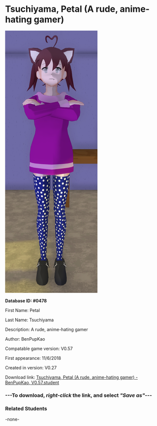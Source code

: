 # Tsuchiyama, Petal (A rude, anime-hating gamer)

<img src="../../Files/Images/Tsuchiyama, Petal (A rude, anime-hating gamer).png" title="Tsuchiyama, Petal (A rude, anime-hating gamer) - BenPupKao, V0.57">

**Database ID: #0478**

First Name: Petal

Last Name: Tsuchiyama

Description: A rude, anime-hating gamer

Author: BenPupKao

Compatable game version: V0.57

First appearance: 11/6/2018

Created in version: V0.27

Download link: <a href="https://raw.githubusercontent.com/Arbiter1223/Daigaku-Gurashi-Custom-Students/master/Files/Student%20Files/Tsuchiyama%2C%20Petal%20(A%20rude%2C%20anime-hating%20gamer)%20-%20BenPupKao%2C%20V0.57.student">Tsuchiyama, Petal (A rude, anime-hating gamer) - BenPupKao, V0.57.student</a>

### ---**To download, _right-click_ the link, and select _"Save as"_**---

### Related Students

-none-
